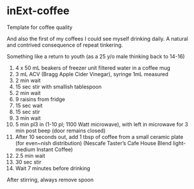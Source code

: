 # inExt-coffee

Template for coffee quality

And also the first of my coffees I could see myself drinking daily. A natural and contrived consequence of repeat tinkering.

Something like a return to youth (as a 25 y/o male thinking back to 14-16)

1. 4 x 50 mL beakers of freezer unit filtered water in a coffee mug
2. 3 mL ACV (Bragg Apple Cider Vinegar), syringe 1mL measured
3. 2 min wait
4. 15 sec stir with smallish tablespoon
5. 2 min wait
6. 9 raisins from fridge
7. 15 sec wait
8. 15 sec stir
9. 3 min wait
10. 5 min pl3 in (1-10 pl; 1100 Watt microwave), with left in microwave for 3 min post beep (door remains closed)
11. After 10 seconds out, add 1 tbsp of coffee from a small ceramic plate (for even~nish distribution) (Nescafe Taster’s Cafe House Blend light-medium Instant Coffee)
12. 2.5 min wait
13. 30 sec stir
14. Wait 7 minutes before drinking

After stirring, always remove spoon
